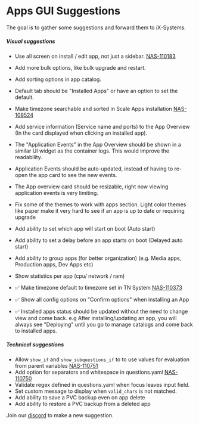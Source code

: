 # Apps GUI Suggestions

The goal is to gather some suggestions and forward them to iX-Systems.

##### Visual suggestions

- Use all screen on install / edit app, not just a sidebar. [NAS-110183](https://jira.ixsystems.com/browse/NAS-110183)
- Add more bulk options, like bulk upgrade and restart.
- Add sorting options in app catalog.
- Default tab should be "Installed Apps" or have an option to set the default.
- Make timezone searchable and sorted in Scale Apps installation [NAS-109524](https://jira.ixsystems.com/browse/NAS-109524)
- Add service information (Service name and ports) to the App Overview (In the card displayed when clicking an installed app).
- The "Application Events" in the App Overview should be shown in a similar UI widget as the container logs. This would improve the readability.
- Application Events should be auto-updated, instead of having to re-open the app card to see the new events.
- The App overview card should be resizable, right now viewing application events is very limiting.
- Fix some of the themes to work with apps section. Light color themes like paper make it very hard to see if an app is up to date or requiring upgrade
- Add ability to set which app will start on boot (Auto start)
- Add ability to set a delay before an app starts on boot (Delayed auto start)
- Add ability to group apps (for better organization) (e.g. Media apps, Production apps, Dev Apps etc)
- Show statistics per app (cpu/ network / ram)

- :white_check_mark: Make timezone default to timezone set in TN System [NAS-110373](https://jira.ixsystems.com/browse/NAS-110373)
- :white_check_mark: Show all config options on "Confirm options" when installing an App
- :white_check_mark: Installed apps status should be updated without the need to change view and come back. e.g After installing/updating an app, you will always see "Deploying" until you go to manage catalogs and come back to installed apps.

##### Technical suggestions

- Allow `show_if` and `show_subquestions_if` to to use values for evaluation from parent variables [NAS-110751](https://jira.ixsystems.com/browse/NAS-110751)
- Add option for separators and whitespace in questions.yaml [NAS-110750](https://jira.ixsystems.com/browse/NAS-110750)
- Validate regex defined in questions.yaml when focus leaves input field.
- Set custom message to display when `valid_chars` is not matched.
- Add ability to save a PVC backup even on app delete
- Add ability to restore a PVC backup from a deleted app

Join our [discord](https://truecharts.org/discord) to make a new suggestion.
